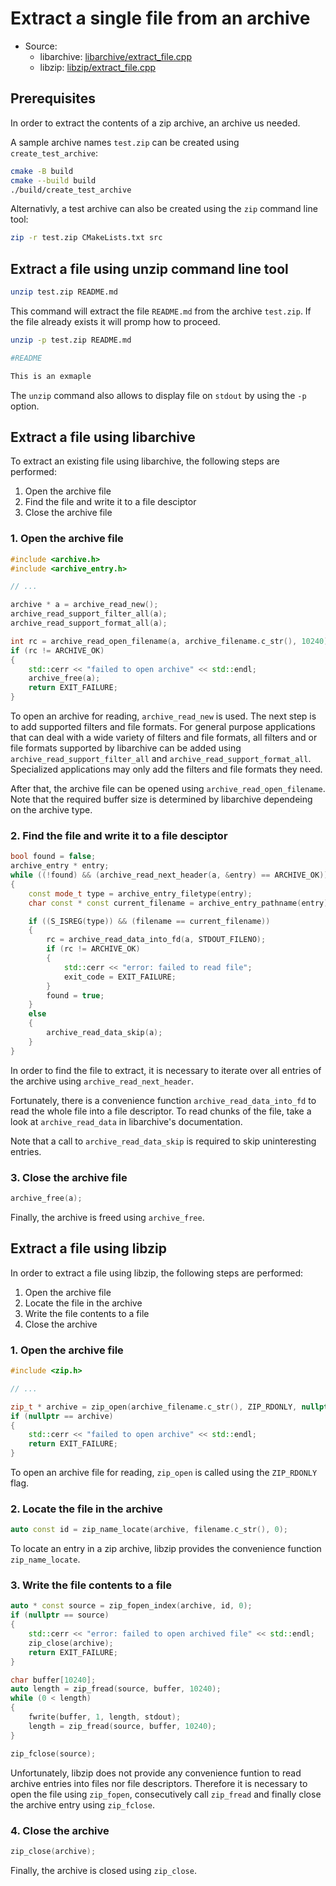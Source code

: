 # Extract a single file from an archive

- Source:
  - libarchive: [libarchive/extract_file.cpp](../src/libarchive/extract_file.cpp)
  - libzip: [libzip/extract_file.cpp](../src/libzip/extract_file.cpp)

## Prerequisites

In order to extract the contents of a zip archive, an archive us needed.

A sample archive names `test.zip` can be created using `create_test_archive`:

```bash
cmake -B build
cmake --build build
./build/create_test_archive
```

Alternativly, a test archive can also be created using the `zip` command line tool:

```bash
zip -r test.zip CMakeLists.txt src
```

## Extract a file using unzip command line tool

```bash
unzip test.zip README.md
```

This command will extract the file `README.md` from
the archive `test.zip`. If the file already exists it
will promp how to proceed.

```bash
unzip -p test.zip README.md 

#README

This is an exmaple
```
 The `unzip` command also allows to display file on `stdout` by using the `-p` option.

 ## Extract a file using libarchive

To extract an existing file using libarchive, the following steps are
performed:

1. Open the archive file
2. Find the file and write it to a file desciptor
4. Close the archive file

### 1. Open the archive file

```C++
#include <archive.h>
#include <archive_entry.h>

// ...

archive * a = archive_read_new();
archive_read_support_filter_all(a);
archive_read_support_format_all(a);

int rc = archive_read_open_filename(a, archive_filename.c_str(), 10240);
if (rc != ARCHIVE_OK)
{
    std::cerr << "failed to open archive" << std::endl;
    archive_free(a);
    return EXIT_FAILURE;
}
```

To open an archive for reading, `archive_read_new` is used. The next step
is to add supported filters and file formats. For general purpose applications
that can deal with a wide variety of filters and file formats, all filters
and or file formats supported by libarchive can be added using `archive_read_support_filter_all` and `archive_read_support_format_all`.
Specialized applications may only add the filters and file formats they need.

After that, the archive file can be opened using `archive_read_open_filename`.
Note that the required buffer size is determined by libarchive dependeing on
the archive type.

### 2. Find the file and write it to a file desciptor

```C++
bool found = false;
archive_entry * entry;
while ((!found) && (archive_read_next_header(a, &entry) == ARCHIVE_OK))
{
    const mode_t type = archive_entry_filetype(entry);
    char const * const current_filename = archive_entry_pathname(entry);

    if ((S_ISREG(type)) && (filename == current_filename))
    {
        rc = archive_read_data_into_fd(a, STDOUT_FILENO);
        if (rc != ARCHIVE_OK)
        {
            std::cerr << "error: failed to read file";
            exit_code = EXIT_FAILURE;
        }
        found = true;
    }
    else
    {
        archive_read_data_skip(a);
    }
}
```

In order to find the file to extract, it is necessary to iterate over all
entries of the archive using `archive_read_next_header`.

Fortunately, there is a convenience function `archive_read_data_into_fd` to
read the whole file into a file descriptor. To read chunks of the file,
take a look at `archive_read_data` in libarchive's documentation.

Note that a call to `archive_read_data_skip` is required to skip
uninteresting entries.

### 3. Close the archive file

```C++
archive_free(a);
```

Finally, the archive is freed using `archive_free`.

## Extract a file using libzip

In order to extract a file using libzip, the following steps are performed:

1. Open the archive file
2. Locate the file in the archive
3. Write the file contents to a file
4. Close the archive

### 1. Open the archive file

```C++
#include <zip.h>

// ...

zip_t * archive = zip_open(archive_filename.c_str(), ZIP_RDONLY, nullptr);
if (nullptr == archive)
{
    std::cerr << "failed to open archive" << std::endl;
    return EXIT_FAILURE;
}
```

To open an archive file for reading, `zip_open` is called using the
`ZIP_RDONLY` flag.

### 2. Locate the file in the archive

```C++
auto const id = zip_name_locate(archive, filename.c_str(), 0);
```

To locate an entry in a zip archive, libzip provides the convenience
function `zip_name_locate`.

### 3. Write the file contents to a file

```C++
auto * const source = zip_fopen_index(archive, id, 0);
if (nullptr == source)
{
    std::cerr << "error: failed to open archived file" << std::endl;
    zip_close(archive);
    return EXIT_FAILURE;
}

char buffer[10240];
auto length = zip_fread(source, buffer, 10240);
while (0 < length)
{
    fwrite(buffer, 1, length, stdout);
    length = zip_fread(source, buffer, 10240);
}

zip_fclose(source);
```

Unfortunately, libzip does not provide any convenience funtion to read
archive entries into files nor file descriptors. Therefore it is necessary
to open the file using `zip_fopen`, consecutively call `zip_fread` and
finally close the archive entry using `zip_fclose`.

### 4. Close the archive

```C++
zip_close(archive);
```

Finally, the archive is closed using `zip_close`.
